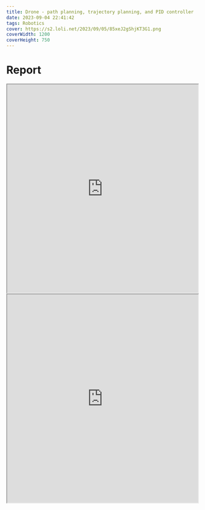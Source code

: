 ```yaml
---
title: Drone - path planning, trajectory planning, and PID controller
date: 2023-09-04 22:41:42
tags: Robotics
cover: https://s2.loli.net/2023/09/05/85xeJ2gShjKT3G1.png
coverWidth: 1200
coverHeight: 750
---
```


# Report

<div class="row">
    <iframe src="https://drive.google.com/file/d/1vYlx0GqnE_20IqUm3IWSRORrtGfSNHHe/preview" style="width:100%; height:550px"></iframe>
</div>

<div class="row">
    <iframe src="https://drive.google.com/file/d/1ZZM2JumODPn4v96PkDaOEnpC123HlIvc/preview" style="width:100%; height:550px"></iframe>
</div>
